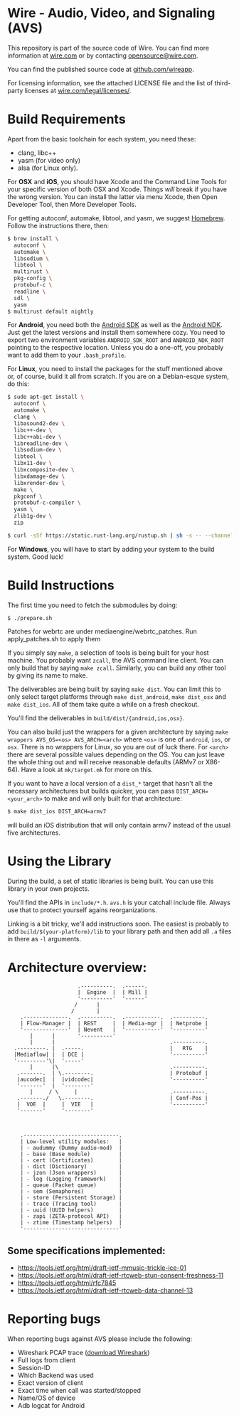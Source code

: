 # Wire - Audio, Video, and Signaling (AVS)

This repository is part of the source code of Wire. You can find more information at [wire.com](https://wire.com) or by contacting opensource@wire.com.

You can find the published source code at [github.com/wireapp](https://github.com/wireapp). 

For licensing information, see the attached LICENSE file and the list of third-party licenses at [wire.com/legal/licenses/](https://wire.com/legal/licenses/).

# Build Requirements

Apart from the basic toolchain for each system, you need these:

* clang, libc++
* yasm (for video only)
* alsa (for Linux only).

For **OSX** and **iOS**, you should have Xcode and the Command Line Tools
for your specific version of both OSX and Xcode. Things *will* break if
you have the wrong version. You can install the latter via menu Xcode,
then Open Developer Tool, then More Developer Tools.

For getting autoconf, automake, libtool, and yasm, we suggest [Homebrew](http://brew.sh/).
Follow the instructions there, then:

```bash
$ brew install \
  autoconf \
  automake \
  libsodium \
  libtool \
  multirust \
  pkg-config \
  protobuf-c \
  readline \
  sdl \
  yasm
$ multirust default nightly
```



For **Android**, you need both the
[Android SDK](https://developer.android.com/sdk/index.html) as well as the
[Android NDK](https://developer.android.com/tools/sdk/ndk/index.html).
Just get the latest versions and install them somewhere cozy. You need to
export two environment variables ``ANDROID_SDK_ROOT`` and
``ANDROID_NDK_ROOT`` pointing to the respective location. Unless you do a
one-off, you probably want to add them to your ``.bash_profile``.

For **Linux**, you need to install the packages for the stuff mentioned
above or, of course, build it all from scratch. If you are on a
Debian-esque system, do this: 

```bash
$ sudo apt-get install \
  autoconf \
  automake \
  clang \
  libasound2-dev \
  libc++-dev \
  libc++abi-dev \
  libreadline-dev \
  libsodium-dev \
  libtool \
  libx11-dev \
  libxcomposite-dev \
  libxdamage-dev \
  libxrender-dev \
  make \
  pkgconf \
  protobuf-c-compiler \
  yasm \
  zlib1g-dev \
  zip

$ curl -sSf https://static.rust-lang.org/rustup.sh | sh -s -- --channel=nightly
```



For **Windows**, you will have to start by adding your system to the build
system. Good luck!


# Build Instructions

The first time you need to fetch the submodules by doing:

```
$ ./prepare.sh
```

Patches for webrtc are under mediaengine/webrtc_patches. Run apply_patches.sh to apply them

If you simply say ``make``, a selection of tools is being built for your
host machine. You probably want ``zcall``, the AVS command line client.
You can only build that by saying ``make zcall``. Similarly, you can
build any other tool by giving its name to make.

The deliverables are being built by saying ``make dist``. You can limit
this to only select target platforms through ``make dist_android``,
``make dist_osx`` and ``make dist_ios``. All of them take quite a while
on a fresh checkout.

You'll find the deliverables in ``build/dist/{android,ios,osx}``.

You can also build just the wrappers for a given architecture by saying
``make wrappers AVS_OS=<os> AVS_ARCH=<arch>`` where ``<os>`` is one of
``android``, ``ios``, or ``osx``. There is no wrappers for Linux, so you
are out of luck there. For ``<arch>`` there are several possible values
depending on the OS. You can just leave the whole thing out and will
receive reasonable defaults (ARMv7 or X86-64). Have a look at
``mk/target.mk`` for more on this.


If you want to have a local version of a ``dist_*`` target that hasn't
all the necessary architectures but builds quicker, you can pass
``DIST_ARCH=<your_arch>`` to make and will only built for that
architecture:

```bash
$ make dist_ios DIST_ARCH=armv7
```

will build an iOS distribution that will only contain armv7 instead of
the usual five architectures.



# Using the Library

During the build, a set of static libraries is being built. You can use
this library in your own projects. 

You'll find the APIs in ``include/*.h``. ``avs.h`` is your catchall
include file. Always use that to protect yourself agains reorganizations.

Linking is a bit tricky, we'll add instructions soon. The easiest is
probably to add ``build/$(your-platform)/lib`` to your library path and
then add all ``.a`` files in there as ``-l`` arguments.


# Architecture overview:


```
                      .----------.  .------.
                      |  Engine  |  | Mill |
                      '----------'  '------'
                     /      |
                    /       |
    .--------------.  .----------.  .-----------.  .----------.
    | Flow-Manager |  | REST     |  | Media-mgr |  | Netprobe |
    '--------------'  | Nevent   |  '-----------'  '----------'
       |      |       '----------'
       |      |                                    .----------.
  .---------. |  .-----.                           |   RTG    |
  |Mediaflow| |  | DCE |                           '----------'
  '---------'\|  '-----'
       |      |\                                   .----------.
   .-------.  | \.--------.                        | Protobuf |
   |aucodec|  |  |vidcodec|                        '----------'
   '-------'  |  '--------'
       |     / \     |                             .----------.
   .-------./   \.--------.                        | Conf-Pos |
   |  VOE  |     |  VIE   |                        '----------'
   '-------'     '--------'



    .------------------------------.
    | Low-level utility modules:   |
    | - audummy (Dummy audio-mod)  |
    | - base (Base module)         |
    | - cert (Certificates)        |
    | - dict (Dictionary)          |
    | - jzon (Json wrappers)       |
    | - log (Logging framework)    |
    | - queue (Packet queue)       |
    | - sem (Semaphores)           |
    | - store (Persistent Storage) |
    | - trace (Tracing tool)       |
    | - uuid (UUID helpers)        |
    | - zapi (ZETA-protocol API)   |
    | - ztime (Timestamp helpers)  |
    '------------------------------'
```




Some specifications implemented:
-------------------------------

* https://tools.ietf.org/html/draft-ietf-mmusic-trickle-ice-01
* https://tools.ietf.org/html/draft-ietf-rtcweb-stun-consent-freshness-11
* https://tools.ietf.org/html/rfc7845
* https://tools.ietf.org/html/draft-ietf-rtcweb-data-channel-13


# Reporting bugs

When reporting bugs against AVS please include the following:

- Wireshark PCAP trace ([download Wireshark](https://www.wireshark.org/download.html))
- Full logs from client
- Session-ID
- Which Backend was used
- Exact version of client
- Exact time when call was started/stopped
- Name/OS of device
- Adb logcat for Android

